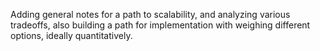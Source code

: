 Adding general notes for a path to scalability, and analyzing various tradeoffs, also building a path for implementation with weighing different options, ideally quantitatively.

